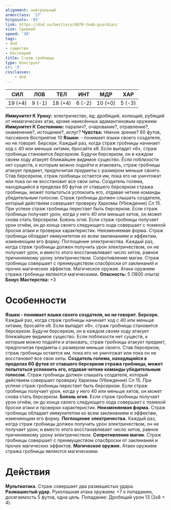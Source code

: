 ```yaml
---
alignment: нейтральный
armorclass: '17'
hitpoints: '93'
link: https://dnd.su/bestiary/6070-tomb-guardian/
size: Средний
speed: '30'
tags:
- dnd
- существо
- бестиарий
title: Страж гробницы
type: Конструкт
cr: '5'
cssclasses:
    - dnd
---
```



| СИЛ | ЛОВ | ТЕЛ | ИНТ | МДР | ХАР |
|---|---|---|---|---|---|
| 19 (+4) | 9 (-1) | 18 (+4) | 6 (-2) | 10 (+0) | 5 (-3) |
**Иммунитет К Урону:** электричество, яд; дробящий, колющий, рубящий от немагических атак, кроме нанесённых адамантиновым оружием
**Иммунитет К Состоянию:** паралич?, очарование?, отравление?, окаменение?, истощение?, испуг?
**Чувства:** тёмное зрение? 60 футов, пассивное Восприятие 10
**Языки:** - понимает языки своего создателя, но не говорит.
Берсерк. Каждый раз, когда страж гробницы начинает ход с 40 или меньше хитами, бросайте к6. Если выпадет «6», страж гробницы становится берсерком. Будучи берсерком, он в каждом своем ходу атакует ближайшее видимое существо. Если поблизости нет существ, к которым можно подойти и атаковать, страж гробницы атакует предмет, предпочитая предметы с размером меньше своего. Став берсерком, страж гробницы остается им, пока его не уничтожат или пока он не восстановит все свои хиты.
Создатель голема, находящийся в пределах 60 футов от ставшего берсерком стража гробницы, может попытаться успокоить его, отдавая четкие команды убедительным голосом. Страж гробницы должен слышать создателя, который действием совершает проверку Харизмы (Убеждение) Сл 15. При успехе страж гробницы перестает быть берсерком. Если страж гробницы получает урон, когда у него 40 или меньше хитов, он может снова стать берсерком.
Боязнь огня. Если страж гробницы получает урон огнём, он до конца своего следующего хода совершает с помехой броски атаки и проверки характеристик.
Неизменяемая форма. Страж гробницы обладает иммунитетом ко всем заклинаниям и эффектам, изменяющим его форму.
Поглощение электричества. Каждый раз, когда страж гробницы должен получить урон электричеством, он не получает урон, и вместо этого восстанавливает число хитов, равное причиняемому урону электричеством.
Сопротивление магии. Страж гробницы совершает с преимуществом спасброски от заклинаний и прочих магических эффектов.
Магическое оружие. Атаки оружием стража гробницы являются магическими.
**Опасность:** 5 (1800 опыта)
**Бонус Мастерства:** +3


# Особенности
**Языки - понимает языки своего создателя, но не говорит.** 
**Берсерк.** Каждый раз, когда страж гробницы начинает ход с 40 или меньше хитами, бросайте к6. Если выпадет «6», страж гробницы становится берсерком. Будучи берсерком, он в каждом своем ходу атакует ближайшее видимое существо. Если поблизости нет существ, к которым можно подойти и атаковать, страж гробницы атакует предмет, предпочитая предметы с размером меньше своего. Став берсерком, страж гробницы остается им, пока его не уничтожат или пока он не восстановит все свои хиты.
**Создатель голема, находящийся в пределах 60 футов от ставшего берсерком стража гробницы, может попытаться успокоить его, отдавая четкие команды убедительным голосом.** Страж гробницы должен слышать создателя, который действием совершает проверку Харизмы (Убеждение) Сл 15. При успехе страж гробницы перестает быть берсерком. Если страж гробницы получает урон, когда у него 40 или меньше хитов, он может снова стать берсерком.
**Боязнь огня.** Если страж гробницы получает урон огнём, он до конца своего следующего хода совершает с помехой броски атаки и проверки характеристик.
**Неизменяемая форма.** Страж гробницы обладает иммунитетом ко всем заклинаниям и эффектам, изменяющим его форму.
**Поглощение электричества.** Каждый раз, когда страж гробницы должен получить урон электричеством, он не получает урон, и вместо этого восстанавливает число хитов, равное причиняемому урону электричеством.
**Сопротивление магии.** Страж гробницы совершает с преимуществом спасброски от заклинаний и прочих магических эффектов.
**Магическое оружие.** Атаки оружием стража гробницы являются магическими.


# Действия
**Мультиатака.** Страж совершает два размашистых удара.
**Размашистый удар.** Рукопашная атака оружием: +7 к попаданию, досягаемость 5 футов, одна цель. Попадание: Дробящий урон 13 (2к8 + 4).